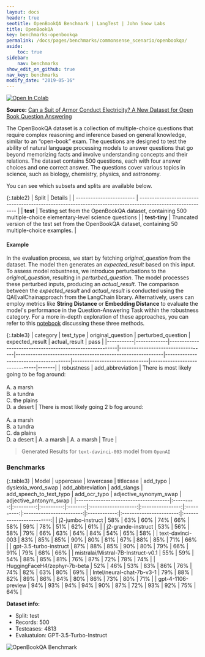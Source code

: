 ```yaml
---
layout: docs
header: true
seotitle: OpenBookQA Benchmark | LangTest | John Snow Labs
title: OpenBookQA
key: benchmarks-openbookqa
permalink: /docs/pages/benchmarks/commonsense_scenario/openbookqa/
aside:
    toc: true
sidebar:
    nav: benchmarks
show_edit_on_github: true
nav_key: benchmarks
modify_date: "2019-05-16"
---
```


[![Open In Colab](https://colab.research.google.com/assets/colab-badge.svg)](https://colab.research.google.com/github/JohnSnowLabs/langtest/blob/main/demo/tutorials/llm_notebooks/dataset-notebooks/OpenbookQA_dataset.ipynb)

**Source:** [Can a Suit of Armor Conduct Electricity? A New Dataset for Open Book Question Answering](https://arxiv.org/abs/1809.02789)

The OpenBookQA dataset is a collection of multiple-choice questions that require complex reasoning and inference based on general knowledge, similar to an “open-book” exam. The questions are designed to test the ability of natural language processing models to answer questions that go beyond memorizing facts and involve understanding concepts and their relations. The dataset contains 500 questions, each with four answer choices and one correct answer. The questions cover various topics in science, such as biology, chemistry, physics, and astronomy.

You can see which subsets and splits are available below.

{:.table2}
| Split                    | Details                                                                                                    |
| ------------------------ | ---------------------------------------------------------------------------------------------------------- |
| **test**      | Testing set from the OpenBookQA dataset, containing 500 multiple-choice elementary-level science questions |
| **test-tiny** | Truncated version of the test set from the OpenBookQA dataset, containing 50 multiple-choice examples.     |

#### Example

In the evaluation process, we start by fetching *original_question* from the dataset. The model then generates an *expected_result* based on this input. To assess model robustness, we introduce perturbations to the *original_question*, resulting in *perturbed_question*. The model processes these perturbed inputs, producing an *actual_result*. The comparison between the *expected_result* and *actual_result* is conducted using the QAEvalChainapproach from the LangChain library. Alternatively, users can employ metrics like **String Distance** or **Embedding Distance** to evaluate the model's performance in the Question-Answering Task within the robustness category. For a more in-depth exploration of these approaches, you can refer to this [notebook](https://colab.research.google.com/github/JohnSnowLabs/langtest/blob/main/demo/tutorials/misc/Evaluation_Metrics.ipynb) discussing these three methods.


{:.table3}
| category   | test_type    | original_question                  | perturbed_question                     | expected_result                | actual_result                  | pass   |
|-----------|-------------|---------------------------------------------------------|-----------------------------------|------------------------------------------------------------|---------------------------------------|-------------------------------|-------------------------------|-------|
| robustness | add_abbreviation | There is most likely going to be fog around:<br><br>A. a marsh<br>B. a tundra<br>C. the plains<br>D. a desert | There is most likely going 2 b fog around:<br><br>A. a marsh<br>B. a tundra<br>C. da plains<br>D. a desert	 | A. a marsh | A. a marsh  | True |

> Generated Results for `text-davinci-003` model from `OpenAI`

<div class="main-docs" markdown="1"><div class="h3-box" markdown="1">

### Benchmarks

{:.table3}
| Model                               | uppercase	 | lowercase	 | titlecase | add_typo | dyslexia_word_swap | add_abbreviation | add_slangs | add_speech_to_text_typo | add_ocr_typo | adjective_synonym_swap	 | adjective_antonym_swap |
|--------------------------------------|:---------:|:---------:|:---------:|:-------:|:-------------------:|:----------------:|:----------:|:------------------------:|:------------:|:-----------------------:|:------------------------:|
| j2-jumbo-instruct                   |    58%    |    63%    |    60%    |   74%   |         66%         |       58%        |     59%    |           78%            |      51%      |           62%           |           61%            |
| j2-grande-instruct                  |    53%    |    56%    |    58%    |   79%   |         66%         |       63%        |     64%    |           84%            |      54%      |           65%           |           58%            |
| text-davinci-003                    |    83%    |    85%    |    85%    |   90%   |         80%         |       81%        |     67%    |           88%            |      85%      |           71%           |           66%            |
| gpt-3.5-turbo-instruct              |    87%    |    88%    |    85%    |   90%   |         80%         |       79%        |     66%    |           91%            |      79%      |           68%           |           66%            |
| mistralai/Mistral-7B-Instruct-v0.1  |    55%    |    59%    |    54%    |   88%   |         85%         |       81%        |     76%    |           87%            |      72%      |           78%           |           74%            |
| HuggingFaceH4/zephyr-7b-beta         |    52%    |    46%    |    53%    |   83%   |         86%         |       76%        |     74%    |           82%            |      63%      |           80%           |           69%            |
| Intel/neural-chat-7b-v3-1           |    79%    |    88%    |    82%    |   89%   |         86%         |       84%        |     80%    |           86%            |      73%      |           80%           |           71%            |
| gpt-4-1106-preview                   |    94%    |    93%    |    94%    |   94%   |         90%         |       87%        |     72%    |           93%            |      92%      |           75%           |           64%            |


**Dataset info:**
- Split: test
- Records: 500
- Testcases: 4813
- Evaluatuion: GPT-3.5-Turbo-Instruct

</div>

![OpenBookQA Benchmark](/assets/images/benchmarks/openbookqa.png)